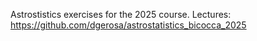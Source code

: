 Astrostistics exercises for the 2025 course. Lectures: https://github.com/dgerosa/astrostatistics_bicocca_2025
